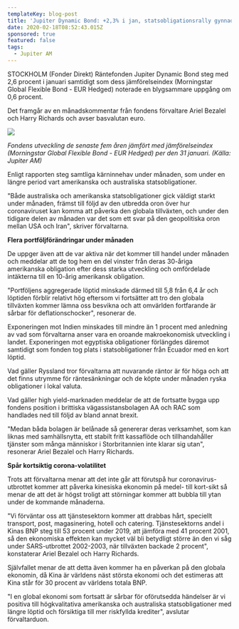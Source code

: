```yaml
---
templateKey: blog-post
title: 'Jupiter Dynamic Bond: +2,3% i jan, statsobligationsrally gynnade portföljen'
date: 2020-02-18T08:52:43.015Z
sponsored: true
featured: false
tags:
  - Jupiter AM
---
```

STOCKHOLM (Fonder Direkt) Räntefonden Jupiter Dynamic Bond steg med 2,6 procent i januari samtidigt som dess jämförelseindex (Morningstar Global Flexible Bond - EUR Hedged) noterade en blygsammare uppgång om 0,6 procent.

Det framgår av en månadskommentar från fondens förvaltare Ariel Bezalel och Harry Richards och avser basvalutan euro.

![](/img/dynamic.PNG)

*Fondens utveckling de senaste fem åren jämfört med jämförelseindex (Morningstar Global Flexible Bond - EUR Hedged) per den 31 januari. (Källa: Jupiter AM)*

Enligt rapporten steg samtliga kärninnehav under månaden, som under en längre period vart amerikanska och australiska statsobligationer.

"Både australiska och amerikanska statsobligationer gick väldigt starkt under månaden, främst till följd av den utbredda oron över hur coronaviruset kan komma att påverka den globala tillväxten, och under den tidigare delen av månaden var det som ett svar på den geopolitiska oron mellan USA och Iran", skriver förvaltarna.

**Flera portföljförändringar under månaden**

De uppger även att de var aktiva när det kommer till handel under månaden och meddelar att de tog hem en del vinster från deras 30-åriga amerikanska obligation efter dess starka utveckling och omfördelade intäkterna till en 10-årig amerikansk obligation.

"Portföljens aggregerade löptid minskade därmed till 5,8 från 6,4 år och löptiden förblir relativt hög eftersom vi fortsätter att tro den globala tillväxten kommer lämna oss besvikna och att omvärlden fortfarande är sårbar för deflationschocker", resonerar de.

Exponeringen mot Indien minskades till mindre än 1 procent med anledning av vad som förvaltarna anser vara en oroande makroekonomisk utveckling i landet. Exponeringen mot egyptiska obligationer förlängdes däremot samtidigt som fonden tog plats i statsobligationer från Ecuador med en kort löptid.

Vad gäller Ryssland tror förvaltarna att nuvarande räntor är för höga och att det finns utrymme för räntesänkningar och de köpte under månaden ryska obligationer i lokal valuta.

Vad gäller high yield-marknaden meddelar de att de fortsatte bygga upp fondens position i brittiska vägassistansbolagen AA och RAC som handlades ned till följd av bland annat brexit.

"Medan båda bolagen är belånade så genererar deras verksamhet, som kan liknas med samhällsnytta, ett stabilt fritt kassaflöde och tillhandahåller tjänster som många människor i Storbritannien inte klarar sig utan", resonerar Ariel Bezalel och Harry Richards.

**Spår kortsiktig corona-volatilitet**

Trots att förvaltarna menar att det inte går att förutspå hur coronavirus-utbrottet kommer att påverka kinesiska ekonomin på medel- till kort-sikt så menar de att det är högst troligt att störningar kommer att bubbla till ytan under de kommande månaderna.

"Vi förväntar oss att tjänstesektorn kommer att drabbas hårt, speciellt transport, post, magasinering, hotell och catering. Tjänstesektorns andel i Kinas BNP steg till 53 procent under 2019, att jämföra med 41 procent 2001, så den ekonomiska effekten kan mycket väl bli betydligt större än den vi såg under SARS-utbrottet 2002-2003, när tillväxten backade 2 procent", konstaterar Ariel Bezalel och Harry Richards.

Självfallet menar de att detta även kommer ha en påverkan på den globala ekonomin, då Kina är världens näst största ekonomi och det estimeras att Kina står för 30 procent av världens totala BNP.

"I en global ekonomi som fortsatt är sårbar för oförutsedda händelser är vi positiva till högkvalitativa amerikanska och australiska statsobligationer med längre löptid och försiktiga till mer riskfyllda krediter", avslutar förvaltarduon.
